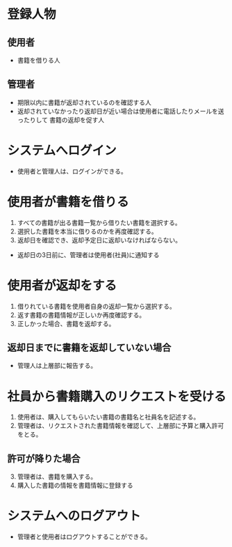 # 登録人物
## 使用者
- 書籍を借りる人

## 管理者
- 期限以内に書籍が返却されているのを確認する人
- 返却されていなかったり返却日が近い場合は使用者に電話したりメールを送ったりして
  書籍の返却を促す人


# システムへログイン
- 使用者と管理人は、ログインができる。

# 使用者が書籍を借りる
1. すべての書籍が出る書籍一覧から借りたい書籍を選択する。
2. 選択した書籍を本当に借りるのかを再度確認する。
3. 返却日を確認でき、返却予定日に返却いなければならない。
-  返却日の3日前に、管理者は使用者(社員)に通知する


# 使用者が返却をする
1. 借りれている書籍を使用者自身の返却一覧から選択する。
2. 返す書籍の書籍情報が正しいか再度確認する。
3. 正しかった場合、書籍を返却する。

## 返却日までに書籍を返却していない場合
- 管理人は上層部に報告する。

# 社員から書籍購入のリクエストを受ける
1. 使用者は、購入してもらいたい書籍の書籍名と社員名を記述する。
2. 管理者は、リクエストされた書籍情報を確認して、上層部に予算と購入許可をとる。

## 許可が降りた場合
3. 管理者は、書籍を購入する。
4. 購入した書籍の情報を書籍情報に登録する

# システムへのログアウト
- 管理者と使用者はログアウトすることができる。
